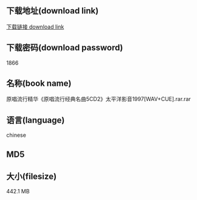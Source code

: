 ## 下载地址(download link)
[下载链接 download link](https://tutu365.netlify.app/?s=%E5%8E%9F%E5%94%B1%E6%B5%81%E8%A1%8C%E7%B2%BE%E5%8D%8E%E3%80%8A%E5%8E%9F%E5%94%B1%E6%B5%81%E8%A1%8C%E7%BB%8F%E5%85%B8%E5%90%8D%E6%9B%B25CD2%E3%80%8B%E5%A4%AA%E5%B9%B3%E6%B4%8B%E5%BD%B1%E9%9F%B31997%5BWAV%2BCUE%5D.rar)

## 下载密码(download password)
1866

## 名称(book name)
原唱流行精华《原唱流行经典名曲5CD2》太平洋影音1997[WAV+CUE].rar.rar

## 语言(language)
chinese

## MD5


## 大小(filesize)
442.1 MB

